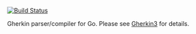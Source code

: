 [![Build Status](https://secure.travis-ci.org/cucumber/gherkin-go.svg)](http://travis-ci.org/cucumber/gherkin-go)

Gherkin parser/compiler for Go. Please see [Gherkin3](https://github.com/cucumber/gherkin3) for details.
